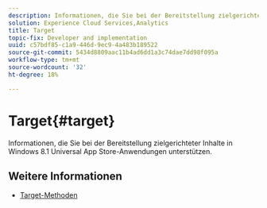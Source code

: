 ```yaml
---
description: Informationen, die Sie bei der Bereitstellung zielgerichteter Inhalte in Windows 8.1 Universal App Store-Anwendungen unterstützen.
solution: Experience Cloud Services,Analytics
title: Target
topic-fix: Developer and implementation
uuid: c57bdf85-c1a9-446d-9ec9-4a483b189522
source-git-commit: 5434d8809aac11b4ad6dd1a3c74dae7dd98f095a
workflow-type: tm+mt
source-wordcount: '32'
ht-degree: 18%

---
```



# Target{#target}

Informationen, die Sie bei der Bereitstellung zielgerichteter Inhalte in Windows 8.1 Universal App Store-Anwendungen unterstützen.

## Weitere Informationen

+ [Target-Methoden](/help/windows-appstore/target/target-methods.md)
